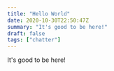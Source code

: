```yaml
---
title: "Hello World"
date: 2020-10-30T22:50:47Z
summary: "It's good to be here!"
draft: false
tags: ["chatter"]
---
```


It's good to be here!

